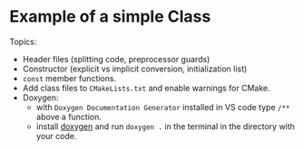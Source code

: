 # Example of a simple Class

Topics: 
* Header files (splitting code, preprocessor guards)
* Constructor (explicit vs implicit conversion, initialization list)
* `const` member functions.
* Add class files to `CMakeLists.txt` and enable warnings for CMake.
* Doxygen: 
  - with `Doxygen Documentation Generator` installed in VS code type `/**` above a function.
  - install [doxygen](https://doxygen.nl/) and run `doxygen .` in the terminal in the directory with your code.